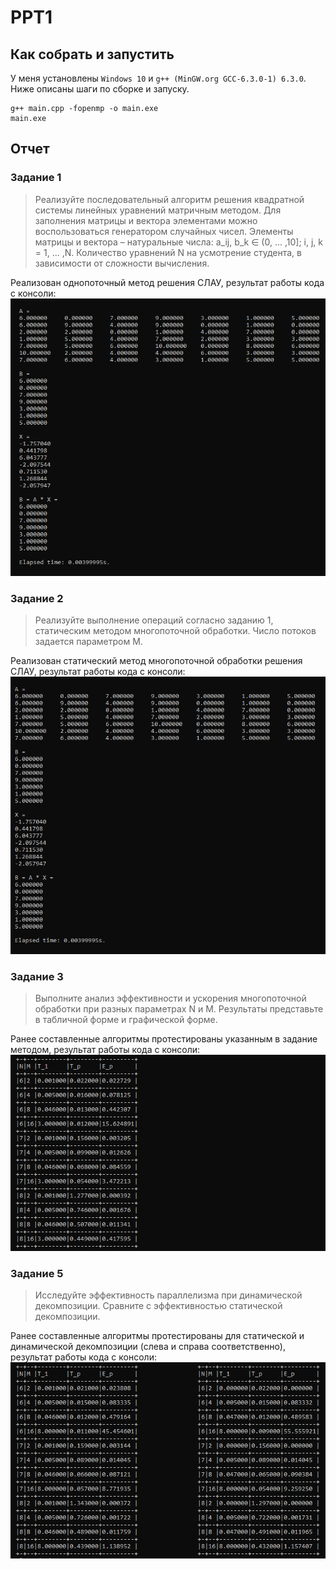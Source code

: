 # PPT1

## Как собрать и запустить

У меня установлены `Windows 10` и `g++ (MinGW.org GCC-6.3.0-1) 6.3.0`. \
Ниже описаны шаги по сборке и запуску.

```batch
g++ main.cpp -fopenmp -o main.exe
main.exe
```

## Отчет

### Задание 1
> Реализуйте последовательный алгоритм решения квадратной системы линейных уравнений матричным методом. Для заполнения матрицы и вектора элементами можно воспользоваться генератором случайных чисел. Элементы матрицы и вектора – натуральные числа: a_ij, b_k ∈ (0, ... ,10]; i, j, k = 1, ... ,N. Количество уравнений N на усмотрение студента, в зависимости от сложности вычисления.

Реализован однопоточный метод решения СЛАУ, результат работы кода с консоли: \
![single](./png/single.png)

### Задание 2
> Реализуйте выполнение операций согласно заданию 1, статическим методом многопоточной обработки. Число потоков задается параметром M.

Реализован статический метод многопоточной обработки решения СЛАУ, результат работы кода с консоли: \
![multi](./png/multi.png)

### Задание 3
> Выполните анализ эффективности и ускорения многопоточной обработки при разных параметрах N и M. Результаты представьте в табличной форме и графической форме.

Ранее составленные алгоритмы протестированы указанным в задание методом, результат работы кода с консоли: \
![test_algs](./png/test_algs.png)

### Задание 5
> Исследуйте эффективность параллелизма при динамической декомпозиции. Сравните с эффективностью статической декомпозиции.

Ранее составленные алгоритмы протестированы для статической и динамической декомпозиции (слева и справа соответственно), результат работы кода с консоли: \
![test_algs_sch](./png/test_algs_sch.png)